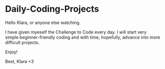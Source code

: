 # Daily-Coding-Projects

Hello Klara, or anyone else watching.

I have given myeself the Challenge to Code every day. I will start very simple beginner-friendly coding and with time, hopefully, advance into more difficult projects.

Enjoy!

Best,
Klara <3
